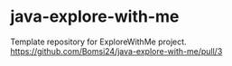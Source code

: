 # java-explore-with-me
Template repository for ExploreWithMe project.
https://github.com/Bomsi24/java-explore-with-me/pull/3
